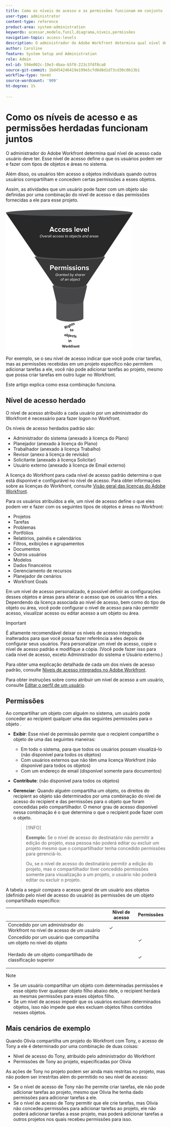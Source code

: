 ```yaml
---
title: Como os níveis de acesso e as permissões funcionam em conjunto
user-type: administrator
content-type: reference
product-area: system-administration
keywords: acessar,modelo,funil,diagrama,níveis,permissões
navigation-topic: access-levels
description: O administrador do Adobe Workfront determina qual nível de acesso cada usuário deve ter. Esse nível de acesso define o que os usuários podem ver e fazer com tipos de objetos e áreas no sistema.
author: Caroline
feature: System Setup and Administration
role: Admin
exl-id: 594e002c-19e3-4baa-b5f8-223c3fdf8ca8
source-git-commit: 1bd454246419e199e5cfd0d8d1d73cd30c0b13b1
workflow-type: tm+mt
source-wordcount: '909'
ht-degree: 1%

---
```


# Como os níveis de acesso e as permissões herdadas funcionam juntos

O administrador do Adobe Workfront determina qual nível de acesso cada usuário deve ter. Esse nível de acesso define o que os usuários podem ver e fazer com tipos de objetos e áreas no sistema.

Além disso, os usuários têm acesso a objetos individuais quando outros usuários compartilham e concedem certas permissões a esses objetos.

Assim, as atividades que um usuário pode fazer com um objeto são definidas por uma combinação do nível de acesso e das permissões fornecidas a ele para esse projeto.

![](assets/security-model-hierachy.png)

Por exemplo, se o seu nível de acesso indicar que você pode criar tarefas, mas as permissões recebidas em um projeto específico não permitem adicionar tarefas a ele, você não pode adicionar tarefas ao projeto, mesmo que possa criar tarefas em outro lugar no Workfront.

Este artigo explica como essa combinação funciona.

## Nível de acesso herdado

O nível de acesso atribuído a cada usuário por um administrador do Workfront é necessário para fazer logon no Workfront.

Os níveis de acesso herdados padrão são:

* Administrador do sistema (anexado à licença do Plano)
* Planejador (anexado à licença do Plano)
* Trabalhador (anexado à licença Trabalho)
* Revisor (anexo à licença de revisão)
* Solicitante (anexado à licença Solicitar)
* Usuário externo (anexado à licença de Email externo)

A licença do Workfront para cada nível de acesso padrão determina o que está disponível e configurável no nível de acesso. Para obter informações sobre as licenças do Workfront, consulte [Visão geral das licenças do Adobe Workfront](../../../administration-and-setup/add-users/access-levels-and-object-permissions/wf-licenses.md).

Para os usuários atribuídos a ele, um nível de acesso define o que eles podem ver e fazer com os seguintes tipos de objetos e áreas no Workfront:

* Projetos
* Tarefas
* Problemas
* Portfólios
* Relatórios, painéis e calendários
* Filtros, exibições e agrupamentos
* Documentos
* Outros usuários
* Modelos
* Dados financeiros
* Gerenciamento de recursos
* Planejador de cenários
* Workfront Goals

Em um nível de acesso personalizado, é possível definir as configurações desses objetos e áreas para alterar o acesso que os usuários têm a eles. Dependendo da licença associada ao nível de acesso, bem como do tipo de objeto ou área, você pode configurar o nível de acesso para não permitir acesso, visualizar acesso ou editar acesso a um objeto ou área.

>[!IMPORTANT]
>
>É altamente recomendável deixar os níveis de acesso integrados inalterados para que você possa fazer referência a eles depois de configurar seus usuários. Para personalizar um nível de acesso, copie o nível de acesso padrão e modifique a cópia. (Você pode fazer isso para cada nível de acesso, exceto Administrador do sistema e Usuário externo.)

Para obter uma explicação detalhada de cada um dos níveis de acesso padrão, consulte [Níveis de acesso integrados no Adobe Workfront](../../../administration-and-setup/add-users/access-levels-and-object-permissions/default-access-levels-in-workfront.md).

Para obter instruções sobre como atribuir um nível de acesso a um usuário, consulte [Editar o perfil de um usuário](../../../administration-and-setup/add-users/create-and-manage-users/edit-a-users-profile.md).

## Permissões

Ao compartilhar um objeto com alguém no sistema, um usuário pode conceder ao recipient qualquer uma das seguintes permissões para o objeto .

* **Exibir**: Esse nível de permissão permite que o recipient compartilhe o objeto de uma das seguintes maneiras:

   * Em todo o sistema, para que todos os usuários possam visualizá-lo (não disponível para todos os objetos)
   * Com usuários externos que não têm uma licença Workfront (não disponível para todos os objetos)
   * Com um endereço de email (disponível somente para documentos)

* **Contribute**: (não disponível para todos os objetos)
* **Gerenciar**: Quando alguém compartilha um objeto, os direitos do recipient ao objeto são determinados por uma combinação do nível de acesso do recipient e das permissões para o objeto que foram concedidas pelo compartilhador. O menor grau de acesso disponível nessa combinação é o que determina o que o recipient pode fazer com o objeto.

   >[!INFO]
   >
   >**Exemplo:** Se o nível de acesso do destinatário não permitir a edição do projeto, essa pessoa não poderá editar ou excluir um projeto mesmo que o compartilhador tenha concedido permissões para gerenciá-lo.
   >
   >Ou, se o nível de acesso do destinatário permitir a edição do projeto, mas o compartilhador tiver concedido permissões somente para visualização a um projeto, o usuário não poderá editar ou excluir o projeto.

A tabela a seguir compara o acesso geral de um usuário aos objetos (definido pelo nível de acesso do usuário) às permissões de um objeto compartilhado específico:

<table style="table-layout:auto"> 
 <col> 
 <col> 
 <col> 
 <thead> 
  <tr> 
   <th> </th> 
   <th>Nível de acesso </th> 
   <th>Permissões </th> 
  </tr> 
 </thead> 
 <tbody> 
  <tr> 
   <td>Concedido por um administrador do Workfront no nível de acesso de um usuário</td> 
   <td>✓</td> 
   <td> </td> 
  </tr> 
  <tr> 
   <td>Concedido por um usuário que compartilha um objeto no nível do objeto</td> 
   <td> </td> 
   <td>✓</td> 
  </tr> 
  <tr> 
   <td> <p>Herdado de um objeto compartilhado de classificação superior 
   </td> 
   <td> </td> 
   <td>✓</td> 
  </tr> 
 </tbody> 
</table>

>[!NOTE]
>
>* Se um usuário compartilhar um objeto com determinadas permissões e esse objeto tiver qualquer objeto filho abaixo dele, o recipient herdará as mesmas permissões para esses objetos filho.
>* Se um nível de acesso impedir que os usuários excluam determinados objetos, isso não impede que eles excluam objetos filhos contidos nesses objetos.
>


## Mais cenários de exemplo

Quando Olivia compartilha um projeto do Workfront com Tony, o acesso de Tony a ele é determinado por uma combinação de duas coisas:

* Nível de acesso do Tony, atribuído pelo administrador do Workfront
* Permissões de Tony ao projeto, especificadas por Olivia

As ações de Tony no projeto podem ser ainda mais restritas no projeto, mas não podem ser irrestritas além do permitido no seu nível de acesso:

* Se o nível de acesso de Tony não lhe permite criar tarefas, ele não pode adicionar tarefas ao projeto, mesmo que Olivia lhe tenha dado permissões para adicionar tarefas a ele.
* Se o nível de acesso de Tony permitir que ele crie tarefas, mas Olivia não concedeu permissões para adicionar tarefas ao projeto, ele não poderá adicionar tarefas a esse projeto, mas poderá adicionar tarefas a outros projetos nos quais recebeu permissões para isso.
